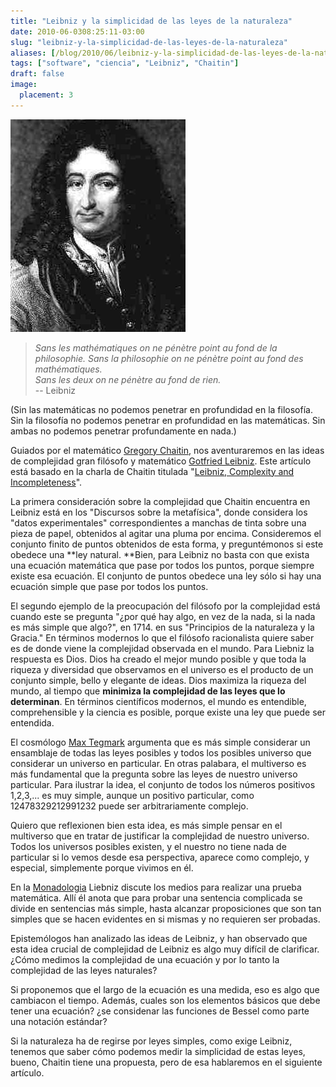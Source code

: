 ```yaml
---
title: "Leibniz y la simplicidad de las leyes de la naturaleza"
date: 2010-06-0308:25:11-03:00
slug: "leibniz-y-la-simplicidad-de-las-leyes-de-la-naturaleza"
aliases: [/blog/2010/06/leibniz-y-la-simplicidad-de-las-leyes-de-la-naturaleza.html]
tags: ["software", "ciencia", "Leibniz", "Chaitin"]
draft: false
image:
  placement: 3
---
```

![Leibniz.jpg](Leibniz.jpg)

> *Sans les mathématiques on ne pénètre point au fond de la philosophie.
Sans la philosophie on ne pénètre point au fond des mathématiques.\
Sans les deux on ne pénètre au fond de rien.*\
> -- Leibniz

(Sin las matemáticas no podemos penetrar en profundidad en la filosofía.
Sin la filosofía no podemos penetrar en profundidad en las matemáticas.
Sin ambas no podemos penetrar profundamente en nada.)

Guiados por el matemático [Gregory Chaitin](http://es.wikipedia.org/wiki/Gregory_Chaitin), nos
aventuraremos en las ideas de complejidad gran filósofo y matemático
[Gotfried Leibniz](https://es.wikipedia.org/wiki/Gottfried_Leibniz). Este
artículo está basado en la charla de Chaitin titulada "[Leibniz, Complexity and Incompleteness](http://www.cs.auckland.ac.nz/~chaitin/apa.html)".

La primera consideración sobre la complejidad que Chaitin encuentra en
Leibniz está en los "Discursos sobre la metafísica", donde considera
los "datos experimentales" correspondientes a manchas de tinta sobre
una pieza de papel, obtenidos al agitar una pluma por encima.
Consideremos el conjunto finito de puntos obtenidos de esta forma, y
preguntémonos si este obedece una *\*ley natural. \**Bien, para Leibniz
no basta con que exista una ecuación matemática que pase por todos los
puntos, porque siempre existe esa ecuación. El conjunto de puntos
obedece una ley sólo si hay una ecuación simple que pase por todos los
puntos.

El segundo ejemplo de la preocupación del filósofo por la complejidad
está cuando este se pregunta "¿por qué hay algo, en vez de la nada, si
la nada es más simple que algo?", en 1714. en sus "Principios de la
naturaleza y la Gracia." En términos modernos lo que el filósofo
racionalista quiere saber es de donde viene la complejidad observada en
el mundo. Para Liebniz la respuesta es Dios. Dios ha creado el mejor
mundo posible y que toda la riqueza y diversidad que observamos en el
universo es el producto de un conjunto simple, bello y elegante de
ideas. Dios maximiza la riqueza del mundo, al tiempo que **minimiza la
complejidad de las leyes que lo determinan**. En términos científicos
modernos, el mundo es entendible, comprehensible y la ciencia es
posible, porque existe una ley que puede ser entendida.

El cosmólogo [Max Tegmark](https://en.wikipedia.org/wiki/Max_Tegmark)
argumenta que es más simple considerar un ensamblaje de todas las leyes
posibles y todos los posibles universo que considerar un universo en
particular. En otras palabara, el multiverso es más fundamental que la
pregunta sobre las leyes de nuestro universo particular. Para ilustrar
la idea, el conjunto de todos los números positivos 1,2,3,\... es muy
simple, aunque un positivo particular, como 12478329212991232 puede ser
arbitrariamente complejo.

Quiero que reflexionen bien esta idea, es más simple pensar en el
multiverso que en tratar de justificar la complejidad de nuestro
universo. Todos los universos posibles existen, y el nuestro no tiene
nada de particular si lo vemos desde esa perspectiva, aparece como
complejo, y especial, simplemente porque vivimos en él.

En la [Monadologia](https://www.helicon.es/dig/8542205.pdf) Liebniz
discute los medios para realizar una prueba matemática. Allí él anota
que para probar una sentencia complicada se divide en sentencias más
simple, hasta alcanzar proposiciones que son tan simples que se hacen
evidentes en si mismas y no requieren ser probadas.

Epistemólogos han analizado las ideas de Leibniz, y han observado que
esta idea crucial de complejidad de Leibniz es algo muy difícil de
clarificar.¿Cómo medimos la complejidad de una ecuación y por lo tanto
la complejidad de las leyes naturales?

Si proponemos que el largo de la ecuación es una medida, eso es algo que
cambiacon el tiempo. Además, cuales son los elementos básicos que debe
tener una ecuación? ¿se considenar las funciones de Bessel como parte
una notación estándar?

Si la naturaleza ha de regirse por leyes simples, como exige Leibniz,
tenemos que saber cómo podemos medir la simplicidad de estas leyes,
bueno, Chaitin tiene una propuesta, pero de esa hablaremos en el
siguiente artículo.

